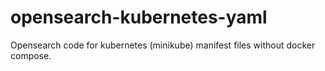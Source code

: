 # opensearch-kubernetes-yaml
Opensearch code for kubernetes (minikube) manifest files without docker compose.
